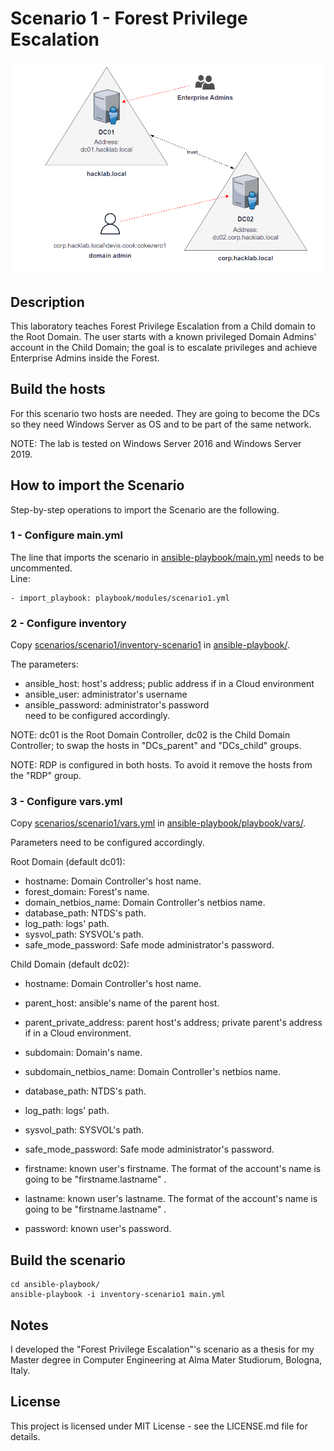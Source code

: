 # Scenario 1 - Forest Privilege Escalation

![Scenario's map.](images/Scenario1.png)

## Description
This laboratory teaches Forest Privilege Escalation from a Child domain to the Root Domain.
The user starts with a known privileged Domain Admins' account in the Child Domain; the goal is to escalate privileges and achieve Enterprise Admins inside the Forest.

## Build the hosts
For this scenario two hosts are needed.
They are going to become the DCs so they need Windows Server as OS and to be part of the same network.

NOTE: The lab is tested on Windows Server 2016 and Windows Server 2019.

## How to import the Scenario
Step-by-step operations to import the Scenario are the following.

### 1 - Configure main.yml
The line that imports the scenario in [ansible-playbook/main.yml](../../ansible-playbook/main.yml) needs to be uncommented.<br />
Line: 
```
- import_playbook: playbook/modules/scenario1.yml
```

### 2 - Configure inventory
Copy [scenarios/scenario1/inventory-scenario1](inventory-scenario1) in [ansible-playbook/](../../ansible-playbook/).

The parameters:
* ansible_host: host's address; public address if in a Cloud environment
* ansible_user: administrator's username
* ansible_password: administrator's password<br />
need to be configured accordingly.

NOTE: dc01 is the Root Domain Controller, dc02 is the Child Domain Controller; to swap the hosts in "DCs_parent" and "DCs_child" groups.

NOTE: RDP is configured in both hosts. To avoid it remove the hosts from the "RDP" group.


### 3 - Configure vars.yml
Copy [scenarios/scenario1/vars.yml](vars.yml) in [ansible-playbook/playbook/vars/](../../ansible-playbook/playbook/vars/).

Parameters need to be configured accordingly.

Root Domain (default dc01):
* hostname: Domain Controller's host name.
* forest_domain: Forest's name.
* domain_netbios_name: Domain Controller's netbios name.
* database_path: NTDS's path.
* log_path: logs' path.
* sysvol_path: SYSVOL's path.
* safe_mode_password: Safe mode administrator's password.

Child Domain (default dc02):
* hostname: Domain Controller's host name.
* parent_host: ansible's name of the parent host.
* parent_private_address: parent host's address; private parent's address if in a Cloud environment.

* subdomain: Domain's name.
* subdomain_netbios_name: Domain Controller's netbios name.
* database_path: NTDS's path.
* log_path: logs' path.
* sysvol_path: SYSVOL's path.
* safe_mode_password: Safe mode administrator's password.
* firstname: known user's firstname. The format of the account's name is going to be "firstname.lastname" .
* lastname: known user's lastname. The format of the account's name is going to be "firstname.lastname" .
* password: known user's password.

## Build the scenario
```
cd ansible-playbook/
ansible-playbook -i inventory-scenario1 main.yml
```

## Notes
I developed the "Forest Privilege Escalation"'s scenario as a thesis for my Master degree in Computer Engineering at Alma Mater Studiorum, Bologna, Italy.


## License
This project is licensed under MIT License - see the LICENSE.md file for details.

